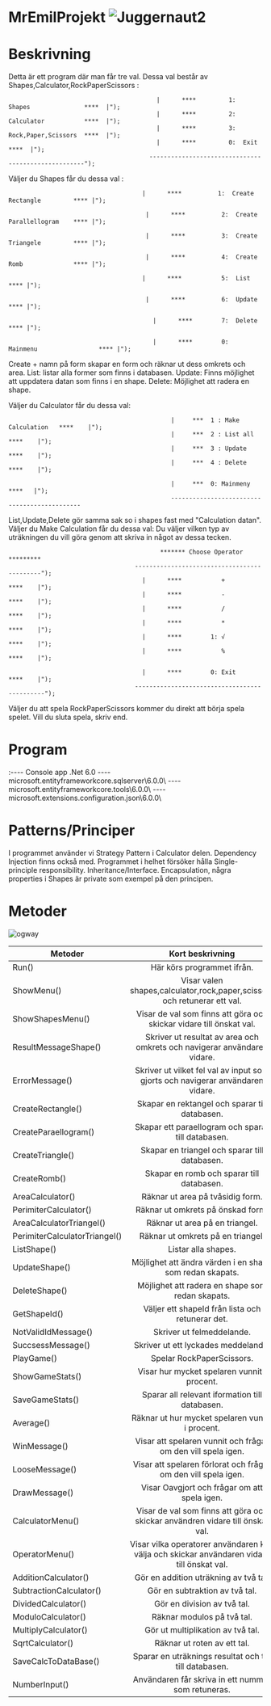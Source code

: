 # MrEmilProjekt ![Juggernaut2](https://user-images.githubusercontent.com/113430950/212973417-6b43a90f-937c-4e04-b50c-9c535e349578.png)




# Beskrivning

Detta är ett program där man får tre val. Dessa val består av Shapes,Calculator,RockPaperScissors :



         
         
                                             |      ****         1:  Shapes               ****  |");
                                             |      ****         2:  Calculator           ****  |");
                                             |      ****         3:  Rock,Paper,Scissors  ****  |");
                                             |      ****         0:  Exit                 ****  |");
                                           ----------------------------------------------------");


Väljer du Shapes får du dessa val :

           
                                         |      ****          1:  Create Rectangle         **** |");
            
                                          |      ****          2:  Create Parallellogram    **** |");
           
                                          |      ****          3:  Create Triangele         **** |");
           
                                          |      ****          4:  Create Romb              **** |");
            
                                         |      ****           5:  List                     **** |");
         
                                          |      ****          6:  Update                   **** |");
            
                                            |      ****        7:  Delete                   **** |");
            
                                            |      ****        0:  Mainmenu                 **** |");


Create + namn på form skapar en form och räknar ut dess omkrets och area. List: listar alla former som finns i databasen. Update: Finns möjlighet att uppdatera datan som finns i en shape. Delete: Möjlighet att radera en shape.

Väljer du Calculator får du dessa val: 

                                                 |     ***  1 : Make Calculation   ****    |");
                                                 |     ***  2 : List all           ****    |");
                                                 |     ***  3 : Update             ****    |");
                                                 |     ***  4 : Delete             ****    |");
                   
                                                 |     ***  0: Mainmeny            ****   |");
                                                 ---------------------------------------------
                                                 

List,Update,Delete gör samma sak so i shapes fast med "Calculation datan".
Väljer du Make Calculation får du dessa val:
Du väljer vilken typ av uträkningen du vill göra genom att skriva in något av dessa tecken.

                                        
              
                                              ******* Choose Operator *********
                                       --------------------------------------------");
                                         |      ****           +          ****    |");
                                         |      ****           -          ****    |");
                                         |      ****           /          ****    |");
                                         |      ****           *          ****    |");
                                         |      ****        1: √          ****    |");
                                         |      ****           %          ****    |");

                                         |      ****        0: Exit       ****    |");
                                       ---------------------------------------------");
                                       
                                      
                                   

Väljer du att spela RockPaperScissors kommer du direkt att börja spela spelet. Vill du sluta spela, skriv end.


# Program
:---- Console app .Net 6.0 ---- microsoft.entityframeworkcore.sqlserver\6.0.0\ ---- 
microsoft.entityframeworkcore.tools\6.0.0\ ---- microsoft.extensions.configuration.json\6.0.0\


# Patterns/Principer
I programmet använder vi Strategy Pattern i Calculator delen. Dependency Injection finns också med. Programmet i helhet försöker hålla Single-principle responsibility.
Inheritance/Interface. Encapsulation, några properties i Shapes är private som exempel på den principen.



# Metoder






![ogway](https://user-images.githubusercontent.com/113430950/213250630-60e75834-7161-42ea-8382-d3b1a428f0d5.jpg)

























Metoder        | Kort beskrivning           |
| ------------- |:-------------:|
| Run()| Här körs programmet ifrån. |
| ShowMenu()     | Visar valen shapes,calculator,rock,paper,scissors och retunerar ett val.    |
| ShowShapesMenu() | Visar de val som finns att göra och skickar vidare till önskat val. |    
| ResultMessageShape() | Skriver ut resultat av area och omkrets och navigerar användaren vidare. |
| ErrorMessage() | Skriver ut vilket  fel val av input som gjorts och navigerar användaren vidare. |
| CreateRectangle() | Skapar en rektangel och sparar till databasen. |
| CreateParaellogram() | Skapar ett paraellogram och sparar till databasen. |
| CreateTriangle() | Skapar en triangel och sparar till databasen. |
| CreateRomb() | Skapar en romb och sparar till databasen. |
| AreaCalculator() | Räknar ut area på tvåsidig form. |
| PerimiterCalculator() | Räknar ut omkrets på önskad form. |
| AreaCalculatorTriangel() | Räknar ut area på en triangel. |
| PerimiterCalculatorTriangel() | Räknar ut omkrets på en triangel. |
| ListShape() | Listar alla shapes. | 
| UpdateShape() | Möjlighet att ändra värden i en shape som redan skapats. |
| DeleteShape() | Möjlighet att radera en shape som redan skapats. |
| GetShapeId() | Väljer ett shapeId från lista och retunerar det. |
| NotValidIdMessage() | Skriver ut felmeddelande. |
| SuccsessMessage() | Skriver ut ett lyckades meddelande. |
| PlayGame() | Spelar RockPaperScissors. |
| ShowGameStats() | Visar hur mycket spelaren vunnit i procent. |
| SaveGameStats() | Sparar all relevant iformation till databasen. |
| Average() | Räknar ut hur mycket spelaren vunnit i procent. |
| WinMessage() | Visar att spelaren vunnit och frågar om den vill spela igen. |
| LooseMessage() | Visar att spelaren förlorat och frågar om den vill spela igen. |
| DrawMessage() | Visar Oavgjort och frågar om att spela igen. |
| CalculatorMenu() | Visar de val som finns att göra och skickar användren vidare till önskat val. |
| OperatorMenu() | Visar vilka operatorer användaren kan välja och skickar användaren vidare till önskat val. |
| AdditionCalculator() | Gör en addition uträkning av två tal. |
| SubtractionCalculator() | Gör en subtraktion av två tal. |
| DividedCalculator() | Gör en division av två tal. |
| ModuloCalculator() | Räknar modulos på två tal. |
| MultiplyCalculator() | Gör ut multiplikation av två tal. |
| SqrtCalculator() | Räknar ut roten av ett tal. |
| SaveCalcToDataBase() | Sparar en uträknings resultat och tid till databasen. |
| NumberInput() | Användaren får skriva in ett nummer som retuneras. |






 






